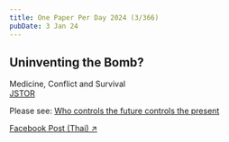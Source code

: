 ```yaml
---
title: One Paper Per Day 2024 (3/366)
pubDate: 3 Jan 24
---
```

## Uninventing the Bomb?

Medicine, Conflict and Survival\
[JSTOR](https://www.jstor.org/stable/45355148?fbclid=IwAR2znQuexN1MU_ZmmqNHzzHEivCTnMn2AMXY54BW1YIIvTSjaAZl8rk4Bjw)

Please see: [Who controls the future controls the present](/g/control)

[Facebook Post (Thai) ↗](https://www.facebook.com/chayapatr/posts/pfbid0xfrv1kn7kqf6eFmGmJwaxkdabRNKbR6gu58sfwQLeHKK9VCYKTzDzdL1sXS6yXJ9l)

